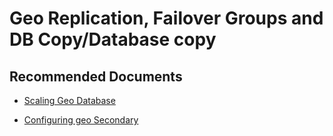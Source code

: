 <properties
	pageTitle="Geo Replication, Failover Groups and DB Copy/Scaling a geo-replicated database"
	description="Geo Replication, Failover Groups and DB Copy/Scaling a geo-replicated database"
	service="microsoft.sql"
	resource="servers"
	authors="subbuk,maboja-msft,VMMicrosoft"
	ms.author="subbuk,maboja,vimahadi"
	displayOrder=""
	selfHelpType="generic"
	supportTopicIds="32731233"
	productPesIds="13491"
	cloudEnvironments="public,blackForest,fairfax,mooncake, usnat, ussec"
	articleId="f96fe5cd-007c-4453-b4a2-00dbd693ef2b"
	ownershipId="AzureData_AzureSQLDB_Availability"
/>

# Geo Replication, Failover Groups and DB Copy/Database copy

## **Recommended Documents**

* [Scaling Geo Database](https://docs.microsoft.com/azure/sql-database/sql-database-active-geo-replication#upgrading-or-downgrading-primary-database?WT.mc_id=pid:13491:sid:32731233/)<br>

* [Configuring geo Secondary](https://docs.microsoft.com/azure/sql-database/sql-database-active-geo-replication#configuring-secondary-database?WT.mc_id=pid:13491:sid:32731233/)<br>
